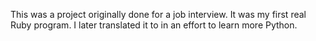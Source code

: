 This was a project originally done for a job interview. It was my first real Ruby program. I later translated it to in an effort to learn more Python. 
